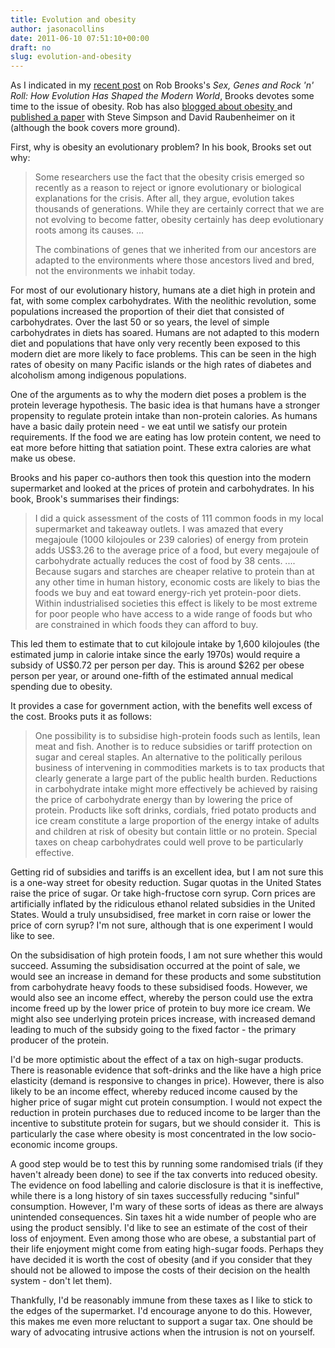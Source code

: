 ```yaml
---
title: Evolution and obesity
author: jasonacollins
date: 2011-06-10 07:51:10+00:00
draft: no
slug: evolution-and-obesity
---
```


As I indicated in my [recent post](https://jasoncollins.blog//brookss-sex-genes-rock-n-roll/) on Rob Brooks's *Sex, Genes and Rock 'n' Roll: How Evolution Has Shaped the Modern World*, Brooks devotes some time to the issue of obesity. Rob has also [blogged about obesity ](http://www.robbrooks.net/rob-brooks/1266)and [published a paper](https://doi.org/10.1111/j.1467-789X.2010.00733.x) with Steve Simpson and David Raubenheimer on it (although the book covers more ground).

First, why is obesity an evolutionary problem? In his book, Brooks set out why:


<blockquote>Some researchers use the fact that the obesity crisis emerged so recently as a reason to reject or ignore evolutionary or biological explanations for the crisis. After all, they argue, evolution takes thousands of generations. While they are certainly correct that we are not evolving to become fatter, obesity certainly has deep evolutionary roots among its causes. ...

The combinations of genes that we inherited from our ancestors are adapted to the environments where those ancestors lived and bred, not the environments we inhabit today.</blockquote>


For most of our evolutionary history, humans ate a diet high in protein and fat, with some complex carbohydrates. With the neolithic revolution, some populations increased the proportion of their diet that consisted of carbohydrates. Over the last 50 or so years, the level of simple carbohydrates in diets has soared. Humans are not adapted to this modern diet and populations that have only very recently been exposed to this modern diet are more likely to face problems. This can be seen in the high rates of obesity on many Pacific islands or the high rates of diabetes and alcoholism among indigenous populations.

One of the arguments as to why the modern diet poses a problem is the protein leverage hypothesis. The basic idea is that humans have a stronger propensity to regulate protein intake than non-protein calories. As humans have a basic daily protein need - we eat until we satisfy our protein requirements. If the food we are eating has low protein content, we need to eat more before hitting that satiation point. These extra calories are what make us obese.

Brooks and his paper co-authors then took this question into the modern supermarket and looked at the prices of protein and carbohydrates. In his book, Brook's summarises their findings:


<blockquote>I did a quick assessment of the costs of 111 common foods in my local supermarket and takeaway outlets. I was amazed that every megajoule (1000 kilojoules or 239 calories) of energy from protein adds US$3.26 to the average price of a food, but every megajoule of carbohydrate actually reduces the cost of food by 38 cents. .... Because sugars and starches are cheaper relative to protein than at any other time in human history, economic costs are likely to bias the foods we buy and eat toward energy-rich yet protein-poor diets. Within industrialised societies this effect is likely to be most extreme for poor people who have access to a wide range of foods but who are constrained in which foods they can afford to buy.</blockquote>


This led them to estimate that to cut kilojoule intake by 1,600 kilojoules (the estimated jump in calorie intake since the early 1970s) would require a subsidy of US$0.72 per person per day. This is around $262 per obese person per year, or around one-fifth of the estimated annual medical spending due to obesity.

It provides a case for government action, with the benefits well excess of the cost. Brooks puts it as follows:


<blockquote>One possibility is to subsidise high-protein foods such as lentils, lean meat and fish. Another is to reduce subsidies or tariff protection on sugar and cereal staples. An alternative to the politically perilous business of intervening in commodities markets is to tax products that clearly generate a large part of the public health burden. Reductions in carbohydrate intake might more effectively be achieved by raising the price of carbohydrate energy than by lowering the price of protein. Products like soft drinks, cordials, fried potato products and ice cream constitute a large proportion of the energy intake of adults and children at risk of obesity but contain little or no protein. Special taxes on cheap carbohydrates could well prove to be particularly effective.</blockquote>


Getting rid of subsidies and tariffs is an excellent idea, but I am not sure this is a one-way street for obesity reduction. Sugar quotas in the United States raise the price of sugar. Or take high-fructose corn syrup. Corn prices are artificially inflated by the ridiculous ethanol related subsidies in the United States. Would a truly unsubsidised, free market in corn raise or lower the price of corn syrup? I'm not sure, although that is one experiment I would like to see.

On the subsidisation of high protein foods, I am not sure whether this would succeed. Assuming the subsidisation occurred at the point of sale, we would see an increase in demand for these products and some substitution from carbohydrate heavy foods to these subsidised foods. However, we would also see an income effect, whereby the person could use the extra income freed up by the lower price of protein to buy more ice cream. We might also see underlying protein prices increase, with increased demand leading to much of the subsidy going to the fixed factor - the primary producer of the protein.

I'd be more optimistic about the effect of a tax on high-sugar products. There is reasonable evidence that soft-drinks and the like have a high price elasticity (demand is responsive to changes in price). However, there is also likely to be an income effect, whereby reduced income caused by the higher price of sugar might cut protein consumption. I would not expect the reduction in protein purchases due to reduced income to be larger than the incentive to substitute protein for sugars, but we should consider it.  This is particularly the case where obesity is most concentrated in the low socio-economic income groups.

A good step would be to test this by running some randomised trials (if they haven't already been done) to see if the tax converts into reduced obesity. The evidence on food labelling and calorie disclosure is that it is ineffective, while there is a long history of sin taxes successfully reducing "sinful" consumption. However, I'm wary of these sorts of ideas as there are always unintended consequences. Sin taxes hit a wide number of people who are using the product sensibly. I'd like to see an estimate of the cost of their loss of enjoyment. Even among those who are obese, a substantial part of their life enjoyment might come from eating high-sugar foods. Perhaps they have decided it is worth the cost of obesity (and if you consider that they should not be allowed to impose the costs of their decision on the health system - don't let them).

Thankfully, I'd be reasonably immune from these taxes as I like to stick to the edges of the supermarket. I'd encourage anyone to do this. However, this makes me even more reluctant to support a sugar tax. One should be wary of advocating intrusive actions when the intrusion is not on yourself.
